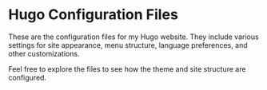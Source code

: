 # Hugo Configuration Files

These are the configuration files for my Hugo website. They include various settings for site appearance, menu structure, language preferences, and other customizations.

Feel free to explore the files to see how the theme and site structure are configured.
